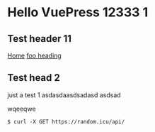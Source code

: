 # Hello VuePress 12333 1

## Test header 11

[Home](/) <!-- Sends the user to the root README.md -->
[foo heading](./#heading) <!-- Anchors user to a heading in the foo README file -->

## Test head 2

just a test
1
asdasdaasdsadasd
asdsad

wqeeqwe

```
$ curl -X GET https://random.icu/api/
```
